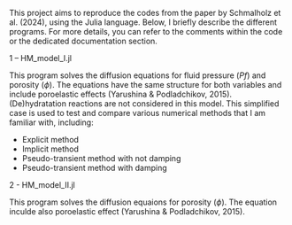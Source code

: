 This project aims to reproduce the codes from the paper by Schmalholz et al. (2024), using the Julia language.
Below, I briefly describe the different programs. For more details, you can refer to the comments within the code or the dedicated documentation section.

1 – HM_model_I.jl 

This program solves the diffusion equations for fluid pressure ($Pf$) and porosity ($\phi$).
The equations have the same structure for both variables and include poroelastic effects (Yarushina & Podladchikov, 2015).
(De)hydratation reactions are not considered in this model.
This simplified case is used to test and compare various numerical methods that I am familiar with, including:
- Explicit method
- Implicit method
- Pseudo-transient method with not damping
- Pseudo-transient method with damping

2 - HM_model_II.jl

This program solves the diffusion equaions for porosity ($\phi$). 
The equation inculde also poroelastic effect (Yarushina & Podladchikov, 2015). 

